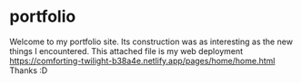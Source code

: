 # portfolio
Welcome to my portfolio site. Its construction was as interesting as the new things I encountered. This attached file is my web deployment
https://comforting-twilight-b38a4e.netlify.app/pages/home/home.html
Thanks :D
